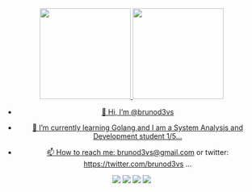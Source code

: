 <div align="center">
  <a href="https://github.com/brunod3vs">
  <img height="180em" src="https://github-readme-stats.vercel.app/api?username=brunod3vs&show_icons=true&theme=dracula&include_all_commits=true&count_private=true"/>
  <img height="180em" src="https://github-readme-stats.vercel.app/api/top-langs/?username=brunod3vs&layout=compact&langs_count=7&theme=dracula"/>

  
  
- 👋 Hi, I’m @brunod3vs
- 🌱 I’m currently learning Golang,and I am a System Analysis and Development student 1/5...
- 📫 How to reach me: brunod3vs@gmail.com or twitter: https://twitter.com/brunod3vs ...
  
  
  <div> 
 <a href="https://instagram.com/kisamee182" target="_blank"><img src="https://img.shields.io/badge/-Instagram-%23E4405F?style=for-the-badge&logo=instagram&logoColor=white" target="_blank"></a>
 <a href = "mailto:brunod3vs@gmail.com"><img src="https://img.shields.io/badge/-Gmail-%23333?style=for-the-badge&logo=gmail&logoColor=white" target="_blank"></a>
 <a href="https://www.linkedin.com/in/brunod3vs/" target="_blank"><img src="https://img.shields.io/badge/-LinkedIn-%230077B5?style=for-the-badge&logo=linkedin&logoColor=white" target="_blank"></a> 
 <a href="https://www.twitter.com/brunod3vs" target="_blank"><img src="https://img.shields.io/badge/Twitter-1DA1F2?style=for-the-badge&logo=twitter&logoColor=white" target="_blank"></a> 
   
 
</div>

<!---
brunod3vs/brunod3vs is a ✨ special ✨ repository because its `README.md` (this file) appears on your GitHub profile.
You can click the Preview link to take a look at your changes.
--->

  
  
